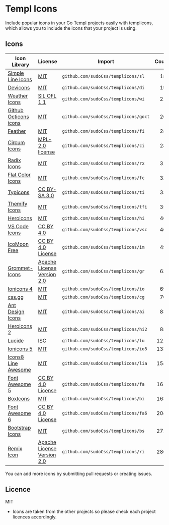 # Templ Icons

Include popular icons in your Go [Templ](https://templ.guide/) projects easily
with templicons, which allows you to include the icons that your project is
using.

## Icons

| Icon Library                                                            | License                                                                                           | Import                               | Count |
| ----------------------------------------------------------------------- | ------------------------------------------------------------------------------------------------- | ------------------------------------ | ----: |
| [Simple Line Icons](https://thesabbir.github.io/simple-line-icons/) | [MIT](https://opensource.org/licenses/MIT) | `github.com/sudoCss/templicons/sl` | 189 |
| [Devicons](https://vorillaz.github.io/devicons/) | [MIT](https://opensource.org/licenses/MIT) | `github.com/sudoCss/templicons/di` | 192 |
| [Weather Icons](https://erikflowers.github.io/weather-icons/) | [SIL OFL 1.1](http://scripts.sil.org/OFL) | `github.com/sudoCss/templicons/wi` | 219 |
| [Github Octicons icons](https://octicons.github.com/) | [MIT](https://github.com/primer/octicons/blob/master/LICENSE) | `github.com/sudoCss/templicons/goct` | 264 |
| [Feather](https://feathericons.com/) | [MIT](https://github.com/feathericons/feather/blob/master/LICENSE) | `github.com/sudoCss/templicons/fi` | 287 |
| [Circum Icons](https://circumicons.com/) | [MPL-2.0 license](https://github.com/Klarr-Agency/Circum-Icons/blob/main/LICENSE) | `github.com/sudoCss/templicons/ci` | 288 |
| [Radix Icons](https://icons.radix-ui.com) | [MIT](https://github.com/radix-ui/icons/blob/master/LICENSE) | `github.com/sudoCss/templicons/rx` | 318 |
| [Flat Color Icons](https://github.com/icons8/flat-color-icons) | [MIT](https://opensource.org/licenses/MIT) | `github.com/sudoCss/templicons/fc` | 329 |
| [Typicons](http://s-ings.com/typicons/) | [CC BY-SA 3.0](https://creativecommons.org/licenses/by-sa/3.0/) | `github.com/sudoCss/templicons/ti` | 336 |
| [Themify Icons](https://github.com/lykmapipo/themify-icons) | [MIT](https://github.com/thecreation/standard-icons/blob/master/modules/themify-icons/LICENSE) | `github.com/sudoCss/templicons/tfi` | 352 |
| [Heroicons](https://github.com/tailwindlabs/heroicons) | [MIT](https://opensource.org/licenses/MIT) | `github.com/sudoCss/templicons/hi` | 460 |
| [VS Code Icons](https://github.com/microsoft/vscode-codicons) | [CC BY 4.0](https://creativecommons.org/licenses/by/4.0/) | `github.com/sudoCss/templicons/vsc` | 461 |
| [IcoMoon Free](https://github.com/Keyamoon/IcoMoon-Free) | [CC BY 4.0 License](https://github.com/Keyamoon/IcoMoon-Free/blob/master/License.txt) | `github.com/sudoCss/templicons/im` | 491 |
| [Grommet-Icons](https://github.com/grommet/grommet-icons) | [Apache License Version 2.0](http://www.apache.org/licenses/) | `github.com/sudoCss/templicons/gr` | 635 |
| [Ionicons 4](https://ionicons.com/) | [MIT](https://github.com/ionic-team/ionicons/blob/master/LICENSE) | `github.com/sudoCss/templicons/io` | 696 |
| [css.gg](https://github.com/astrit/css.gg) | [MIT](https://opensource.org/licenses/MIT) | `github.com/sudoCss/templicons/cg` | 704 |
| [Ant Design Icons](https://github.com/ant-design/ant-design-icons) | [MIT](https://opensource.org/licenses/MIT) | `github.com/sudoCss/templicons/ai` | 831 |
| [Heroicons 2](https://github.com/tailwindlabs/heroicons) | [MIT](https://opensource.org/licenses/MIT) | `github.com/sudoCss/templicons/hi2` | 888 |
| [Lucide](https://lucide.dev/) | [ISC](https://github.com/lucide-icons/lucide/blob/main/LICENSE) | `github.com/sudoCss/templicons/lu` | 1215 |
| [Ionicons 5](https://ionicons.com/) | [MIT](https://github.com/ionic-team/ionicons/blob/master/LICENSE) | `github.com/sudoCss/templicons/io5` | 1332 |
| [Icons8 Line Awesome](https://icons8.com/line-awesome) | [MIT](https://github.com/icons8/line-awesome/blob/master/LICENSE.md) | `github.com/sudoCss/templicons/lia` | 1544 |
| [Font Awesome 5](https://fontawesome.com/) | [CC BY 4.0 License](https://creativecommons.org/licenses/by/4.0/) | `github.com/sudoCss/templicons/fa` | 1612 |
| [BoxIcons](https://github.com/atisawd/boxicons) | [MIT](https://github.com/atisawd/boxicons/blob/master/LICENSE) | `github.com/sudoCss/templicons/bi` | 1634 |
| [Font Awesome 6](https://fontawesome.com/) | [CC BY 4.0 License](https://creativecommons.org/licenses/by/4.0/) | `github.com/sudoCss/templicons/fa6` | 2045 |
| [Bootstrap Icons](https://github.com/twbs/icons) | [MIT](https://opensource.org/licenses/MIT) | `github.com/sudoCss/templicons/bs` | 2716 |
| [Remix Icon](https://github.com/Remix-Design/RemixIcon) | [Apache License Version 2.0](http://www.apache.org/licenses/) | `github.com/sudoCss/templicons/ri` | 2860 |
You can add more icons by submitting pull requests or creating issues.

## Licence

MIT

- Icons are taken from the other projects so please check each project licences
  accordingly.

